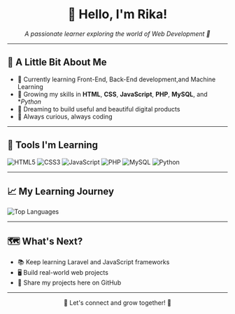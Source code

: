 <h1 align="center">👋 Hello, I'm Rika!</h1>

<p align="center">
  <em>A passionate learner exploring the world of Web Development 🌱</em>
</p>

---

## 📖 A Little Bit About Me

- 🔭 Currently learning Front-End, Back-End development,and Machine Learning
- 🧠 Growing my skills in **HTML**, **CSS**, **JavaScript**, **PHP**, **MySQL**,  and **Python*
- 🎯 Dreaming to build useful and beautiful digital products
- 🌟 Always curious, always coding

---

## 🔧 Tools I'm Learning

<p align="left">
  <img src="https://img.shields.io/badge/HTML5-F16529?style=flat&logo=html5&logoColor=white" alt="HTML5"/>
  <img src="https://img.shields.io/badge/CSS3-1572B6?style=flat&logo=css3&logoColor=white" alt="CSS3"/>
  <img src="https://img.shields.io/badge/JavaScript-F7DF1E?style=flat&logo=javascript&logoColor=black" alt="JavaScript"/>
  <img src="https://img.shields.io/badge/PHP-777BB4?style=flat&logo=php&logoColor=white" alt="PHP"/>
  <img src="https://img.shields.io/badge/MySQL-4479A1?style=flat&logo=mysql&logoColor=white" alt="MySQL"/>
  <img src="https://img.shields.io/badge/Python-3776AB?style=flat&logo=python&logoColor=white" alt="Python"/>
</p>

---

## 📈 My Learning Journey

![Top Languages](https://github-readme-stats.vercel.app/api/top-langs/?username=RikaProjects&layout=compact&theme=merko)

---

## 🗺️ What's Next?

- 📚 Keep learning Laravel and JavaScript frameworks
- 🖥️ Build real-world web projects
- 🚀 Share my projects here on GitHub

---

<p align="center">
  💬 Let's connect and grow together! 💬
</p>
